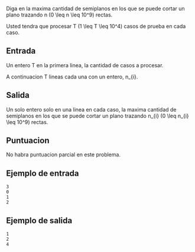Diga en la maxima cantidad de semiplanos en los que se puede cortar un plano trazando n (0 \leq n \leq 10^9) rectas.



Usted tendra que procesar T (1 \leq T \leq 10^4) casos de prueba en cada caso.



## Entrada



Un entero T en la primera linea, la cantidad de casos a procesar.



A continuacion T lineas cada una con un entero, n_{i}.



## Salida



Un solo entero solo en una linea en cada caso, la maxima cantidad de semiplanos en los que se puede cortar un plano trazando n_{i} (0 \leq n_{i} \leq 10^9) rectas.



## Puntuacion



No habra puntuacion parcial en este problema.



## Ejemplo de entrada



```
3
0
1
2
```


## Ejemplo de salida



```
1
2
4
```


